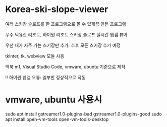# Korea-ski-slope-viewer
여러 스키장 슬로프를 한 프로그램으로 볼 수 있게끔 만든 프로그램

무주 덕유산 리조트, 하이원 리조트 스키장 슬로프 실시간 웹캠 뷰어

우선 내가 자주 가는 스키장만 추가.  추후 모든 스키장 추가 예정

tkinter, tk, webview 모듈 사용

맥북 m1, Visual Studio Code, vmware, ubuntu 기준으로 제작


!! 하이원 웹캠 오류:
    일부만 정상적으로 작동

# vmware, ubuntu 사용시
sudo apt install gstreamer1.0-plugins-bad gstreamer1.0-plugins-good
sudo apt install open-vm-tools open-vm-tools-desktop
